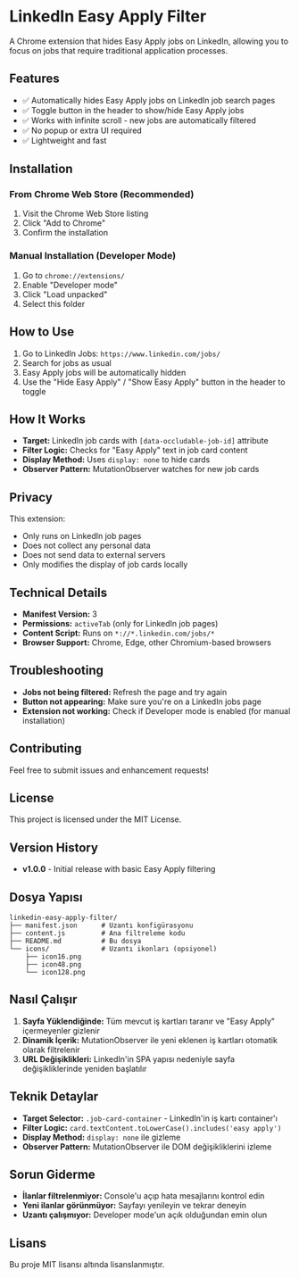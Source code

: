# LinkedIn Easy Apply Filter

A Chrome extension that hides Easy Apply jobs on LinkedIn, allowing you to focus on jobs that require traditional application processes.

## Features

- ✅ Automatically hides Easy Apply jobs on LinkedIn job search pages
- ✅ Toggle button in the header to show/hide Easy Apply jobs
- ✅ Works with infinite scroll - new jobs are automatically filtered
- ✅ No popup or extra UI required
- ✅ Lightweight and fast

## Installation

### From Chrome Web Store (Recommended)
1. Visit the Chrome Web Store listing
2. Click "Add to Chrome"
3. Confirm the installation

### Manual Installation (Developer Mode)
1. Go to `chrome://extensions/`
2. Enable "Developer mode"
3. Click "Load unpacked"
4. Select this folder

## How to Use

1. Go to LinkedIn Jobs: `https://www.linkedin.com/jobs/`
2. Search for jobs as usual
3. Easy Apply jobs will be automatically hidden
4. Use the "Hide Easy Apply" / "Show Easy Apply" button in the header to toggle

## How It Works

- **Target:** LinkedIn job cards with `[data-occludable-job-id]` attribute
- **Filter Logic:** Checks for "Easy Apply" text in job card content
- **Display Method:** Uses `display: none` to hide cards
- **Observer Pattern:** MutationObserver watches for new job cards

## Privacy

This extension:
- Only runs on LinkedIn job pages
- Does not collect any personal data
- Does not send data to external servers
- Only modifies the display of job cards locally

## Technical Details

- **Manifest Version:** 3
- **Permissions:** `activeTab` (only for LinkedIn job pages)
- **Content Script:** Runs on `*://*.linkedin.com/jobs/*`
- **Browser Support:** Chrome, Edge, other Chromium-based browsers

## Troubleshooting

- **Jobs not being filtered:** Refresh the page and try again
- **Button not appearing:** Make sure you're on a LinkedIn jobs page
- **Extension not working:** Check if Developer mode is enabled (for manual installation)

## Contributing

Feel free to submit issues and enhancement requests!

## License

This project is licensed under the MIT License.

## Version History

- **v1.0.0** - Initial release with basic Easy Apply filtering

## Dosya Yapısı

```
linkedin-easy-apply-filter/
├── manifest.json      # Uzantı konfigürasyonu
├── content.js         # Ana filtreleme kodu
├── README.md          # Bu dosya
└── icons/             # Uzantı ikonları (opsiyonel)
    ├── icon16.png
    ├── icon48.png
    └── icon128.png
```

## Nasıl Çalışır

1. **Sayfa Yüklendiğinde:** Tüm mevcut iş kartları taranır ve "Easy Apply" içermeyenler gizlenir
2. **Dinamik İçerik:** MutationObserver ile yeni eklenen iş kartları otomatik olarak filtrelenir
3. **URL Değişiklikleri:** LinkedIn'in SPA yapısı nedeniyle sayfa değişikliklerinde yeniden başlatılır

## Teknik Detaylar

- **Target Selector:** `.job-card-container` - LinkedIn'in iş kartı container'ı
- **Filter Logic:** `card.textContent.toLowerCase().includes('easy apply')`
- **Display Method:** `display: none` ile gizleme
- **Observer Pattern:** MutationObserver ile DOM değişikliklerini izleme

## Sorun Giderme

- **İlanlar filtrelenmiyor:** Console'u açıp hata mesajlarını kontrol edin
- **Yeni ilanlar görünmüyor:** Sayfayı yenileyin ve tekrar deneyin
- **Uzantı çalışmıyor:** Developer mode'un açık olduğundan emin olun

## Lisans

Bu proje MIT lisansı altında lisanslanmıştır. 
